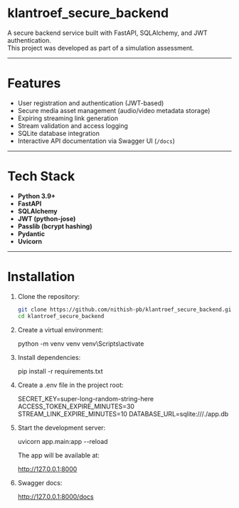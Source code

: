 # klantroef_secure_backend

A secure backend service built with FastAPI, SQLAlchemy, and JWT authentication.  
This project was developed as part of a simulation assessment.

---

# Features
- User registration and authentication (JWT-based)
- Secure media asset management (audio/video metadata storage)
- Expiring streaming link generation
- Stream validation and access logging
- SQLite database integration
- Interactive API documentation via Swagger UI (`/docs`)

---

# Tech Stack
- **Python 3.9+**
- **FastAPI**
- **SQLAlchemy**
- **JWT (python-jose)**
- **Passlib (bcrypt hashing)**
- **Pydantic**
- **Uvicorn**

---

# Installation

1. Clone the repository:
   ```bash
   git clone https://github.com/nithish-pb/klantroef_secure_backend.git
   cd klantroef_secure_backend

2. Create a virtual environment:

    python -m venv venv
    venv\Scripts\activate

3. Install dependencies:

    pip install -r requirements.txt


4. Create a .env file in the project root:

    SECRET_KEY=super-long-random-string-here
    ACCESS_TOKEN_EXPIRE_MINUTES=30
    STREAM_LINK_EXPIRE_MINUTES=10
    DATABASE_URL=sqlite:///./app.db

5. Start the development server:

    uvicorn app.main:app --reload


    The app will be available at:

    http://127.0.0.1:8000


6. Swagger docs:

    http://127.0.0.1:8000/docs